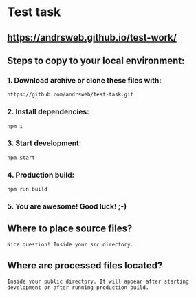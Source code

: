 # Test task
## https://andrsweb.github.io/test-work/
## Steps to copy to your local environment:
### 1. Download archive or clone these files with:
    https://github.com/andrsweb/test-task.git
### 2. Install dependencies:
    npm i
### 3. Start development:
    npm start
### 4. Production build:
    npm run build
### 5. You are awesome! Good luck! ;-)

## Where to place source files?
    Nice question! Inside your src directory.

## Where are processed files located?
    Inside your public directory. It will appear after starting development or after running production build.
